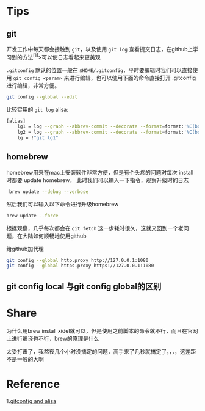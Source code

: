 # Tips

## git

开发工作中每天都会接触到 `git`，以及使用 `git log` 查看提交日志，在github上学习到的方法<sup>[1]</sup>>可以使日志看起来更美观

`.gitconfig` 默认的位置一般在 `$HOME/.gitconfig`，平时要编辑时我们可以直接使用 `git config <param>` 来进行编辑，也可以使用下面的命令直接打开 .gitconfig 进行编辑，非常方便。

```bash
git config --global --edit
```

比较实用的 `git log` alisa:

```bash
[alias]
    lg1 = log --graph --abbrev-commit --decorate --format=format:'%C(bold blue)%h%C(reset) - %C(bold green)(%ar)%C(reset) %C(white)%s%C(reset) %C(dim white)- %an%C(reset)%C(bold yellow)%d%C(reset)' --all
    lg2 = log --graph --abbrev-commit --decorate --format=format:'%C(bold blue)%h%C(reset) - %C(bold cyan)%aD%C(reset) %C(bold green)(%ar)%C(reset)%C(bold yellow)%d%C(reset)%n''          %C(white)%s%C(reset) %C(dim white)- %an%C(reset)' --all
    lg = !"git lg1"

```



## homebrew

homebrew用来在mac上安装软件非常方便，但是有个头疼的问题时每次 install时都要 update homebrew， 此时我们可以输入一下指令，观察升级时的日志

```bash
 brew update --debug --verbose
```

然后我们可以输入以下命令进行升级homebrew

```bash
brew update --force
```

根据观察，几乎每次都会在 `git fetch` 这一步耗时很久，这就又回到一个老问题，在大陆如何顺畅地使用github

给github加代理

```bash
git config --global http.proxy http://127.0.0.1:1080
git config --global https.proxy https://127.0.0.1:1080
```

## git config local 与git config global的区别

# Share

为什么用brew install xidel就可以，但是使用之前脚本的命令就不行，而且在官网上进行编译也不行，brew的原理是什么



太受打击了，我熬夜几个小时没搞定的问题，高手来了几秒就搞定了，，，，这差距不是一般的大啊

# Reference

1.[gitconfig and alisa](https://github.com/haoel/leetcode/blob/master/.gitconfig)